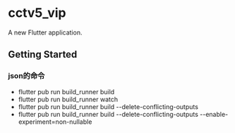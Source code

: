 # cctv5_vip

A new Flutter application.

## Getting Started

### json的命令
* flutter pub run build_runner build
* flutter pub run build_runner watch 
* flutter pub run build_runner build --delete-conflicting-outputs
* flutter pub run build_runner build --delete-conflicting-outputs --enable-experiment=non-nullable
